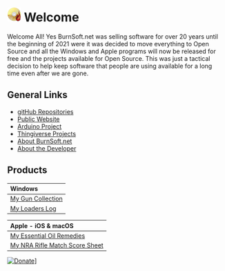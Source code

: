 # ![logo](img/BSLogo_32x32.png) Welcome 

Welcome All!  Yes BurnSoft.net was selling software for over 20 years until the beginning of 2021 were it was decided to move everything to Open Source and all the Windows and Apple programs will now be released for free and the projects available for Open Source.  This was just a tactical decision to help keep software that people are using available for a long time even after we are gone.

## General Links

- [gitHub Repositories](https://github.com/burnsoftnet?tab=repositories)
- [Public Website](https://www.burnsoft.net)
- [Arduino Project](https://create.arduino.cc/projecthub/burnsoft)
- [Thingiverse Projects](https://www.thingiverse.com/burnsoft/designs)
- [About BurnSoft.net](about.md)
- [About the Developer](aboutjm.md)

## Products

| Windows |
|:--|
| [My Gun Collection](mgc.md) |
| [My Loaders Log](mll.md) |

| Apple - iOS & macOS |
|:--|
| [My Essential Oil Remedies](meor.md) |
| [My NRA Rifle Match Score Sheet ](mnrmss.md) |


[![Donate](https://www.paypalobjects.com/en_US/i/btn/btn_donateCC_LG.gif)](https://www.paypal.com/cgi-bin/webscr?cmd=_s-xclick&hosted_button_id=JSW8XEMQVH4BE)]